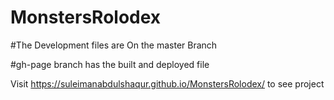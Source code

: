 # MonstersRolodex

#The Development files are On the master Branch


#gh-page branch has the built and deployed file


Visit https://suleimanabdulshaqur.github.io/MonstersRolodex/ to see project
